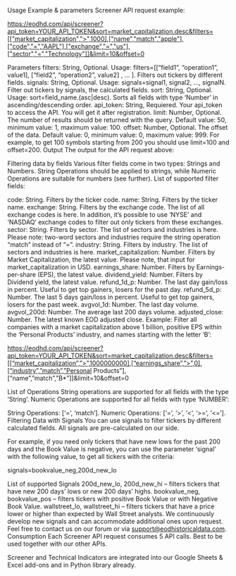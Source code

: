 Usage Example & parameters
Screener API request example:

https://eodhd.com/api/screener?api_token=YOUR_API_TOKEN&sort=market_capitalization.desc&filters=[["market_capitalization",">",1000],["name","match","apple"],["code","=","AAPL"],["exchange","=","us"],["sector","=","Technology"]]&limit=10&offset=0

Parameters
filters: String, Optional. Usage: filters=[[“field1”, “operation1”, value1], [“field2”, “operation2”, value2] , … ]. Filters out tickers by different fields.
signals: String, Optional. Usage: signals=signal1, signal2, …, signalN. Filter out tickers by signals, the calculated fields.
sort: String, Optional. Usage: sort=field_name.(asc|desc). Sorts all fields with type ‘Number’ in ascending/descending order.
api_token: String, Requiered. Your api_token to access the API. You will get it after registration.
limit: Number, Optional. The number of results should be returned with the query. Default value: 50, minimum value: 1, maximum value: 100.
offset: Number, Optional. The offset of the data. Default value: 0, minimum value: 0, maximum value: 999. For example, to get 100 symbols starting from 200 you should use limit=100 and offset=200.
Output
The output for the API request above:


Filtering data by fields
Various filter fields come in two types: Strings and Numbers. String Operations should be applied to strings, while Numeric Operations are suitable for numbers (see further). List of supported filter fields:

code: String. Filters by the ticker code.
name: String. Filters by the ticker name.
exchange: String. Filters by the exchange code. The list of all exchange codes is here. In addition, it’s possible to use ‘NYSE’ and ‘NASDAQ’ exchange codes to filter out only tickers from these exchanges.
sector: String. Filters by sector. The list of sectors and industries is here. Please note: two-word sectors and industries require the string operation “match” instead of “=”.
industry: String. Filters by industry. The list of sectors and industries is here.
market_capitalization: Number. Filters by Market Capitalization, the latest value. Please note, that input for market_capitalization in USD.
earnings_share: Number. Filters by Earnings-per-share (EPS), the latest value.
dividend_yield: Number. Filters by Dividend yield, the latest value.
refund_1d_p: Number. The last day gain/loss in percent. Useful to get top gainers, losers for the past day.
refund_5d_p: Number. The last 5 days gain/loss in percent. Useful to get top gainers, losers for the past week.
avgvol_1d: Number. The last day volume.
avgvol_200d: Number. The average last 200 days volume.
adjusted_close: Number. The latest known EOD adjusted close.
Example: Filter all companies with a market capitalization above 1 billion, positive EPS within the ‘Personal Products’ industry, and names starting with the letter ‘B’:

https://eodhd.com/api/screener?api_token=YOUR_API_TOKEN&sort=market_capitalization.desc&filters=[[“market_capitalization”,”>”,1000000000],[“earnings_share”,”>”,0],[“industry”,”match”,”Personal Products”],[“name”,”match”,”B*”]]&limit=10&offset=0

List of Operations
String operations are supported for all fields with the type ‘String’. Numeric Operations are supported for all fields with type ‘NUMBER’:

String Operations: [‘=’, ‘match’].
Numeric Operations: [‘=’, ‘>’, ‘<‘, ‘>=’, ‘<=’].
Filtering Data with Signals
You can use signals to filter tickers by different calculated fields. All signals are pre-calculated on our side.

For example, if you need only tickers that have new lows for the past 200 days and the Book Value is negative, you can use the parameter ‘signal’ with the following value, to get all tickers with the criteria:

signals=bookvalue_neg,200d_new_lo

List of supported Signals
200d_new_lo, 200d_new_hi – filters tickers that have new 200 days’ lows or new 200 days’ highs.
bookvalue_neg, bookvalue_pos – filters tickers with positive Book Value or with Negative Book Value.
wallstreet_lo, wallstreet_hi – filters tickers that have a price lower or higher than expected by Wall Street analysts.
We continuously develop new signals and can accommodate additional ones upon request. Feel free to contact us on our forum or via support@eodhistoricaldata.com.
Consumption
Each Screener API request consumes 5 API calls. Best to be used together with our other APIs.

Screener and Technical Indicators are integrated into our Google Sheets & Excel add-ons and in Python library already.

